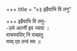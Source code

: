 +++
title = "०३ इहैवाभि वि तनु"

+++
इहैवाभि वि तनु-  
-उभे आर्त्नी इव ज्यया ।  
वाचस्पतिर् नि यच्छतु  
मय्य् एव तन्वं मम ॥